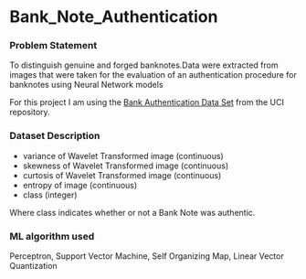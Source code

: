 # Bank_Note_Authentication

### Problem Statement
 To distinguish  genuine and forged banknotes.Data were extracted from images that were taken for the evaluation of an authentication procedure for banknotes using Neural Network models

For this project I am using the [Bank Authentication Data Set](https://archive.ics.uci.edu/ml/datasets/banknote+authentication) from the UCI repository.

 ### Dataset Description
* variance of Wavelet Transformed image (continuous)
* skewness of Wavelet Transformed image (continuous)
* curtosis of Wavelet Transformed image (continuous)
* entropy of image (continuous)
* class (integer)

Where class indicates whether or not a Bank Note was authentic.

### ML algorithm used
Perceptron, Support Vector Machine, Self Organizing Map, Linear Vector Quantization
